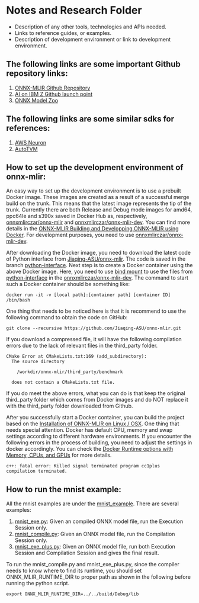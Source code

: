 # Notes and Research Folder

- Description of any other tools, technologies and APIs needed.
- Links to reference guides, or examples.
- Description of development environment or link to development environment.

## The following links are some important Github repository links:
1. [ONNX-MLIR Github Repository](https://github.com/onnx/onnx-mlir/)
2. [AI on IBM Z Github launch point](https://github.com/IBM/ai-on-z-101/)
3. [ONNX Model Zoo](https://github.com/onnx/models/)

## The following links are some similar sdks for references:
1. [AWS Neuron](https://awsdocs-neuron.readthedocs-hosted.com/en/latest/src/examples/tensorflow/openpose_demo/openpose.html/)
2. [AutoTVM](https://tvm.apache.org/docs/tutorial/autotvm_relay_x86.html/)

## How to set up the development environment of onnx-mlir:
An easy way to set up the development environment is to use a prebuilt Docker image. These images are created as a result of a successful merge build on the trunk. This means that the latest image represents the tip of the trunk. Currently there are both Release and Debug mode images for amd64, ppc64le and s390x saved in Docker Hub as, respectively, [onnxmlirczar/onnx-mlir](https://hub.docker.com/r/onnxmlirczar/onnx-mlir) and [onnxmlirczar/onnx-mlir-dev](https://hub.docker.com/r/onnxmlirczar/onnx-mlir-dev). You can find more details in the [ONNX-MLIR Building and Developping ONNX-MLIR using Docker](https://github.com/Jiaqing-ASU/onnx-mlir/blob/main/docs/Docker.md). For development purposes, you need to use [onnxmlirczar/onnx-mlir-dev](https://hub.docker.com/r/onnxmlirczar/onnx-mlir-dev).

After downloading the Docker image, you need to download the latest code of Python interface from [Jiaqing-ASU/onnx-mlir](https://github.com/Jiaqing-ASU/onnx-mlir). The code is saved in the branch [python-interface](https://github.com/Jiaqing-ASU/onnx-mlir/tree/python-interface). Next step is to create a Docker container using the above Docker image. Here, you need to use [bind mount](https://docs.docker.com/storage/bind-mounts/) to use the files from [python-interface](https://github.com/Jiaqing-ASU/onnx-mlir/tree/python-interface) in the [onnxmlirczar/onnx-mlir-dev](https://hub.docker.com/r/onnxmlirczar/onnx-mlir-dev). The command to start such a Docker container should be something like:
```
docker run -it -v [local path]:[container path] [container ID] /bin/bash
```

One thing that needs to be noticed here is that it is recommend to use the following command to obtain the code on GitHub:
```
git clone --recursive https://github.com/Jiaqing-ASU/onnx-mlir.git
```

If you download a compressed file, it will have the following compilation errors due to the lack of relevant files in the third_party folder.
```
CMake Error at CMakeLists.txt:169 (add_subdirectory):
  The source directory

    /workdir/onnx-mlir/third_party/benchmark

  does not contain a CMakeLists.txt file.
```

If you do meet the above errors, what you can do is that keep the original third_party folder which comes from Docker images and do NOT replace it with the third_party folder downloaded from Github.

After you successfully start a Docker container, you can build the project based on the [Installation of ONNX-MLIR on Linux / OSX](https://github.com/Jiaqing-ASU/onnx-mlir/blob/main/docs/BuildOnLinuxOSX.md). One thing that needs special attention. Docker has default CPU, memory and swap settings according to different hardware environments. If you encounter the following errors in the process of building, you need to adjust the settings in docker accordingly. You can check the [Docker Runtime options with Memory, CPUs, and GPUs](https://docs.docker.com/config/containers/resource_constraints/) for more details.
```
c++: fatal error: Killed signal terminated program cc1plus
compilation terminated.
```

## How to run the mnist example:
All the mnist examples are under the [mnist_example](https://github.com/Jiaqing-ASU/onnx-mlir/tree/python-interface/docs/mnist_example). There are several examples:
1. [mnist_exe.py](https://github.com/Jiaqing-ASU/onnx-mlir/blob/python-interface/docs/mnist_example/mnist_exe.py): Given an compiled ONNX model file, run the Execution Session only.
2. [mnist_compile.py](https://github.com/Jiaqing-ASU/onnx-mlir/blob/python-interface/docs/mnist_example/mnist_compile.py): Given an ONNX model file, run the Compilation Session only.
3. [mnist_exe_plus.py](https://github.com/Jiaqing-ASU/onnx-mlir/blob/python-interface/docs/mnist_example/mnist_exe_plus.py): Given an ONNX model file, run both Execution Session and Compilation Session and gives the final result.

To run the mnist_compile.py and mnist_exe_plus.py, since the compiler needs to know where to find its runtime, you should set ONNX_MLIR_RUNTIME_DIR to proper path as shown in the following before running the python script.
```
export ONNX_MLIR_RUNTIME_DIR=../../build/Debug/lib
```
